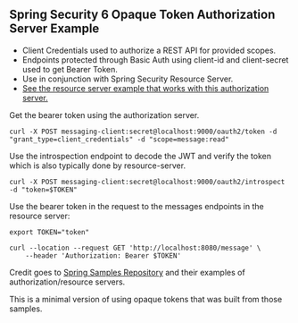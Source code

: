 ## Spring Security 6 Opaque Token Authorization Server Example

* Client Credentials used to authorize a REST API for provided scopes.
* Endpoints protected through Basic Auth using client-id and client-secret used to get Bearer Token.
* Use in conjunction with Spring Security Resource Server.
* [See the resource server example that works with this authorization server.](https://github.com/sreeise/opaque-token-resource-server)

Get the bearer token using the authorization server.


    curl -X POST messaging-client:secret@localhost:9000/oauth2/token -d "grant_type=client_credentials" -d "scope=message:read"


Use the introspection endpoint to decode the JWT and verify the token which is also typically done by resource-server.

    curl -X POST messaging-client:secret@localhost:9000/oauth2/introspect -d "token=$TOKEN"


Use the bearer token in the request to the messages endpoints in the resource server:

    export TOKEN="token"

    curl --location --request GET 'http://localhost:8080/message' \
        --header 'Authorization: Bearer $TOKEN'


Credit goes to [Spring Samples Repository](https://github.com/spring-projects/spring-security-samples/tree/main/servlet/spring-boot/java/oauth2/authorization-server) 
and their examples of authorization/resource servers.

This is a minimal version of using opaque tokens that was built from those samples.
